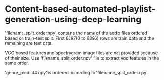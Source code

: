 # Content-based-automated-playlist-generation-using-deep-learning
'filename_split_order.npy' contains the name of the audio files ordered based on train-test split. First 6397(0 to 6396) rows are train data and the remaining are test data.


VGG based features and spectrogram image files are not provided because of their size. Use 'filename_split_order.npy' file to extract vgg features in the same order.


'genre_predict4.npy' is ordered according to 'filename_split_order.npy'
